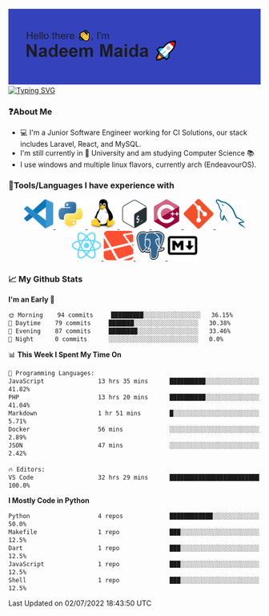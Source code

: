 ![](img/banner.png)
[![Typing SVG](https://readme-typing-svg.herokuapp.com?size=30&color=3443BC&lines=Software+Dev+Intern;Open+Source+Advocate)](https://git.io/typing-svg)

### ❓About Me

- 💻 I'm a Junior Software Engineer working for CI Solutions, our stack includes Laravel, React, and MySQL.
- I'm still currently in 🏫 University and am studying Computer Science 📚
- I use windows and multiple linux flavors, currently arch (EndeavourOS).


### 🔨Tools/Languages I have experience with

<p align="center">
  <a href="https://code.visualstudio.com/">
    <img src="https://raw.githubusercontent.com/devicons/devicon/master/icons/vscode/vscode-original.svg" alt=vscode" width="60" height="60"/>
  </a>
  <a href="https://www.python.org">
    <img src="https://raw.githubusercontent.com/devicons/devicon/master/icons/python/python-original.svg" alt="python" width="60" height="60"/>
  </a>
  <a href="https://archlinux.org/">
    <img src="https://raw.githubusercontent.com/devicons/devicon/master/icons/linux/linux-original.svg" alt="linux" width="60" height="60"/>
  </a>
  <a href="https://www.zsh.org/">
    <img src="https://raw.githubusercontent.com/devicons/devicon/master/icons/bash/bash-original.svg" alt="bash" width="60" height="60"/>
  </a>
  <a href="https://www.cplusplus.com/">
    <img src="https://raw.githubusercontent.com/devicons/devicon/master/icons/cplusplus/cplusplus-original.svg" alt="cplusplus" width="60" height="60"/>
  </a>
  <a href="https://git-scm.com/">
    <img src="https://raw.githubusercontent.com/devicons/devicon/master/icons/git/git-original.svg" alt="git" width="60" height="60"/>
  </a>
  <a href="https://www.mysql.com/">
    <img src="https://raw.githubusercontent.com/devicons/devicon/master/icons/mysql/mysql-original.svg" alt="mysql" width="60" height="60"/>
  </a>
  <a href="https://reactjs.org/">
    <img src="https://raw.githubusercontent.com/devicons/devicon/master/icons/react/react-original.svg" alt="react" width="60" height="60"/>
  </a>
  <a href="https://laravel.com/">
    <img src="https://raw.githubusercontent.com/devicons/devicon/master/icons/laravel/laravel-plain.svg" alt="laravel" width="60" height="60"/>
  </a>
  <a href="https://www.postgresql.org/">
    <img src="https://raw.githubusercontent.com/devicons/devicon/master/icons/postgresql/postgresql-original.svg" alt="postgresql" width="60" height="60"/>
  </a>
  <a href="https://www.markdownguide.org/">
    <img src="https://raw.githubusercontent.com/devicons/devicon/master/icons/markdown/markdown-original.svg" alt="markdown" width="60" height="60"/>
  </a>
</p>

### 📈 My Github Stats

<!--START_SECTION:waka-->
**I'm an Early 🐤** 

```text
🌞 Morning    94 commits     █████████░░░░░░░░░░░░░░░░   36.15% 
🌆 Daytime    79 commits     ███████░░░░░░░░░░░░░░░░░░   30.38% 
🌃 Evening    87 commits     ████████░░░░░░░░░░░░░░░░░   33.46% 
🌙 Night      0 commits      ░░░░░░░░░░░░░░░░░░░░░░░░░   0.0%

```


📊 **This Week I Spent My Time On** 

```text
💬 Programming Languages: 
JavaScript               13 hrs 35 mins      ██████████░░░░░░░░░░░░░░░   41.82% 
PHP                      13 hrs 20 mins      ██████████░░░░░░░░░░░░░░░   41.04% 
Markdown                 1 hr 51 mins        █░░░░░░░░░░░░░░░░░░░░░░░░   5.71% 
Docker                   56 mins             ░░░░░░░░░░░░░░░░░░░░░░░░░   2.89% 
JSON                     47 mins             ░░░░░░░░░░░░░░░░░░░░░░░░░   2.42%

🔥 Editors: 
VS Code                  32 hrs 29 mins      █████████████████████████   100.0%

```

**I Mostly Code in Python** 

```text
Python                   4 repos             ████████████░░░░░░░░░░░░░   50.0% 
Makefile                 1 repo              ███░░░░░░░░░░░░░░░░░░░░░░   12.5% 
Dart                     1 repo              ███░░░░░░░░░░░░░░░░░░░░░░   12.5% 
JavaScript               1 repo              ███░░░░░░░░░░░░░░░░░░░░░░   12.5% 
Shell                    1 repo              ███░░░░░░░░░░░░░░░░░░░░░░   12.5%

```



 Last Updated on 02/07/2022 18:43:50 UTC
<!--END_SECTION:waka-->
